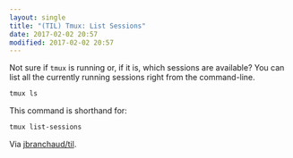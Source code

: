 ```yaml
---
layout: single
title: "(TIL) Tmux: List Sessions"
date: 2017-02-02 20:57
modified: 2017-02-02 20:57
---
```


Not sure if `tmux` is running or, if it is, which sessions are available?
You can list all the currently running sessions right from the command-line.

```bash
tmux ls
```

This command is shorthand for:

```bash
tmux list-sessions
```

Via [jbranchaud/til](https://github.com/jbranchaud/til).
